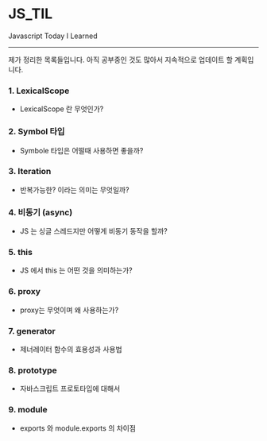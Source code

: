 # JS_TIL

Javascript Today I Learned

---

제가 정리한 목록들입니다.
아직 공부중인 것도 많아서 지속적으로 업데이트 할 계획입니다.

### 1. LexicalScope

- LexicalScope 란 무엇인가?

### 2. Symbol 타입

- Symbole 타입은 어떨때 사용하면 좋을까?

### 3. Iteration

- 반복가능한? 이라는 의미는 무엇일까?

### 4. 비동기 (async)

- JS 는 싱글 스레드지만 어떻게 비동기 동작을 할까?

### 5. this

- JS 에서 this 는 어떤 것을 의미하는가?

### 6. proxy

- proxy는 무엇이며 왜 사용하는가?

### 7. generator

- 제너레이터 함수의 효용성과 사용법

### 8. prototype

- 자바스크립트 프로토타입에 대해서

### 9. module

- exports 와 module.exports 의 차이점
